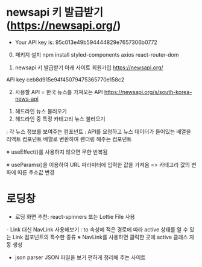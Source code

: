 # newsapi 키 발급받기 (https://newsapi.org/)
- Your API key is: 95c013e49b594444829e7657306b0772

0. 패키지 설치
npm install styled-components axios react-router-dom

1. newsapi 키 발급받기
아래 사이트 회원가입
https://newsapi.org/

API key
ceb8d915e94f45079475365770e158c2

2. 사용할 API = 한국 뉴스를 가져오는 API
https://newsapi.org/s/south-korea-news-api
1) 헤드라인 뉴스 불러오기
2) 헤드라인 중 특정 카테고리 뉴스 불러오기

<NewsItem>
: 각 뉴스 정보를 보여주는 컴포넌트

<NewsList>
: API를 요청하고 뉴스 데이터가 들어있는 배열을 리액트 컴포넌트 배열로 변환하여 렌더링 해주는 컴포넌트

※ useEffect()를 사용하지 않으면 무한 반복됨

※ useParams()을 이용하여 URL 파라미터에 입력한 값을 가져옴
 => 카테고리 값의 변화에 따른 주소값 변경

# 로딩창
- 로딩 화면 추천: react-spinners 또는 Lottie File 사용

<Categories>
- Link 대신 NavLink 사용해보기
 : to 속성에 적은 경로에 따라 active 상태를 알 수 있는 Link 컴포넌트의 특수한 종류
※ NavLink를 사용하면 클릭한 곳에 active 클래스 자동 생성

* json parser
JSON 파일을 보기 편하게 정리해 주는 사이트